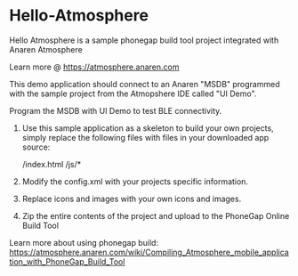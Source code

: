 # Hello-Atmosphere

Hello Atmosphere is a sample phonegap build tool project integrated with Anaren Atmosphere

Learn more @ https://atmosphere.anaren.com

This demo application should connect to an Anaren "MSDB" programmed with the sample project from 
the Atmopshere IDE called "UI Demo".

Program the MSDB with UI Demo to test BLE connectivity.

1. Use this sample application as a skeleton to build your own projects, simply replace the 
following files with files in your downloaded app source:

    /index.html
    /js/*

2. Modify the config.xml with your projects specific information.

3. Replace icons and images with your own icons and images.

4. Zip the entire contents of the project and upload to the PhoneGap Online Build Tool

Learn more about using phonegap build: https://atmosphere.anaren.com/wiki/Compiling_Atmosphere_mobile_application_with_PhoneGap_Build_Tool